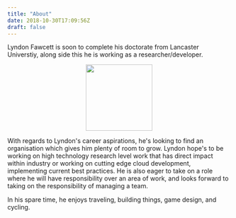 ```yaml
---
title: "About"
date: 2018-10-30T17:09:56Z
draft: false
---
```


Lyndon Fawcett is soon to complete his doctorate from Lancaster Universtiy, along side this he is working as a researcher/developer.

<div style="text-align:center"><img height='150' src ="https://avatars2.githubusercontent.com/u/5150703?s=400&u=999e3081cdb0833bc3c256301136e65bd4d98849&v=4" /></div>

With regards to Lyndon's career aspirations, he's looking to find an organisation which gives him plenty of room to grow. Lyndon hope's to be working on high technology research level work that has direct impact within industry or working on cutting edge cloud development, implementing current best practices. He is also eager to take on a role where he will have responsibility over an area of work, and looks forward to taking on the responsibility of managing a team.

In his spare time, he enjoys traveling, building things, game design, and cycling.
